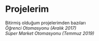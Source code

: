 # Projelerim
Bitirmiş olduğum projelerimden bazıları  
*Öğrenci Otomasyonu (Aralık 2017)*  
*Süper Market Otomasyonu (Temmuz 2019)*
